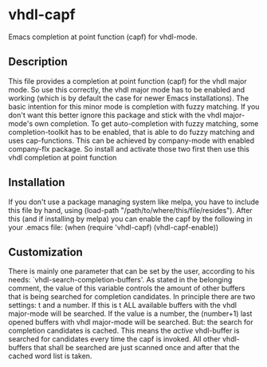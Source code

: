 # vhdl-capf
Emacs completion at point function (capf) for vhdl-mode.

Description
-----------
This file provides a completion at point function (capf) for the vhdl major
mode. So use this correctly, the vhdl major mode has to be enabled and
working (which is by default the case for newer Emacs installations). The
basic intention for this minor mode is completion with fuzzy matching. If you
don't want this better ignore this package and stick with the vhdl
major-mode's own completion. To get auto-completion with fuzzy matching, some
completion-toolkit has to be enabled, that is able to do fuzzy matching and uses
cap-functions. This can be achieved by company-mode with enabled company-flx
package. So install and activate those two first then use this vhdl completion
at point function

Installation
------------

If you don't use a package managing system like melpa, you have to include
this file by hand, using (load-path "/path/to/where/this/file/resides").
After this (and if installing by melpa) you can enable the capf by the following
in your .emacs file:
(when (require 'vhdl-capf)
  (vhdl-capf-enable))

Customization
-------------
There is mainly one parameter that can be set by the user, according to his
needs: `vhdl-search-completion-buffers'. As stated in the belonging comment,
the value of this variable controls the amount of other buffers that is being
searched for completion candidates. In principle there are two settings: t
and a number. If this is t ALL available buffers with the vhdl major-mode
will be searched. If the value is a number, the (number+1) last opened
buffers with vhdl major-mode will be searched. But: the search for completion
candidates is cached. This means the _active_ vhdl-buffer is searched for
candidates every time the capf is invoked. All other vhdl-buffers that shall
be searched are just scanned once and after that the cached word list is
taken.
